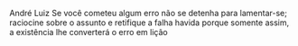 André Luiz
Se você cometeu algum erro não se detenha para lamentar-se; raciocine sobre o assunto e retifique a falha havida porque somente assim, a existência lhe converterá o erro em lição
